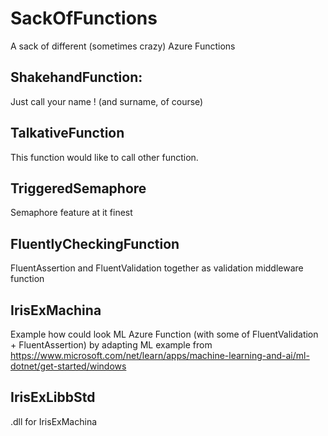 # SackOfFunctions
A sack of different (sometimes crazy) Azure Functions

## ShakehandFunction:
  Just call your name ! (and surname, of course)

## TalkativeFunction
  This function would like to call other function.

## TriggeredSemaphore
  Semaphore feature at it finest

## FluentlyCheckingFunction
  FluentAssertion and FluentValidation together as validation middleware function

## IrisExMachina
  Example how could look ML Azure Function (with some of FluentValidation + FluentAssertion) by adapting ML example from 
  https://www.microsoft.com/net/learn/apps/machine-learning-and-ai/ml-dotnet/get-started/windows

## IrisExLibbStd
  .dll for IrisExMachina


